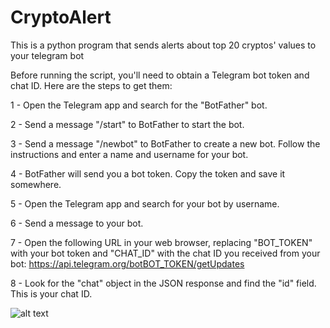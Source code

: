 # CryptoAlert
This is a python program that sends alerts about top 20 cryptos' values to your telegram bot

Before running the script, you'll need to obtain a Telegram bot token and chat ID. Here are the steps to get them:

1 - Open the Telegram app and search for the "BotFather" bot.

2 - Send a message "/start" to BotFather to start the bot.

3 - Send a message "/newbot" to BotFather to create a new bot. Follow the instructions and enter a name and username for your bot.

4 - BotFather will send you a bot token. Copy the token and save it somewhere.

5 - Open the Telegram app and search for your bot by username.

6 - Send a message to your bot.

7 - Open the following URL in your web browser, replacing "BOT_TOKEN" with your bot token and "CHAT_ID" with the chat ID you received from your bot: https://api.telegram.org/botBOT_TOKEN/getUpdates

8 - Look for the "chat" object in the JSON response and find the "id" field. This is your chat ID.

![alt text]([http://url/to/img.png](https://github.com/PHILKAULTRA/CryptoAlert/blob/main/Bot.png?raw=true))
